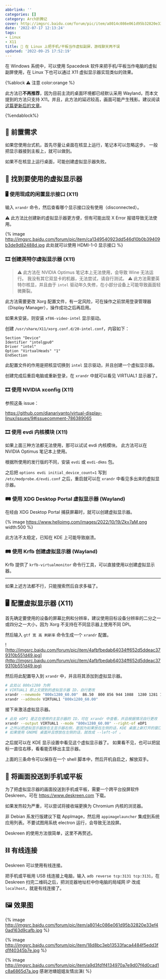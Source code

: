 ```yaml
---
abbrlink: ''
categories: []
category: Arch折腾记
cover: http://imgsrc.baidu.com/forum/pic/item/a8014c086e061d95b32820e33ef40ad163d9cafb.jpg
date: '2022-07-17 12:13:24'
tags:
- Linux
- X11
title: 📲 在 Linux 上把手机/平板当作虚拟副屏，游戏聊天两不误
updated: '2022-09-25 17:52:19'
---
```


在 Windows 系统中，可以使用 Spacedesk 软件来把手机/平板当作电脑的虚拟副屏使用，在 Linux 下也可以通过 X11 虚拟显示器实现类似的效果。

<!--more-->

{%ablock ⚠️ 注意 color:orange %}

此方法已**不再推荐**，因为目前主流的桌面环境都已经默认采用 Wayland，而本文提到的方法只支持 X11。并且，此方法的延迟较高，画面可能产生残影。建议阅读[这篇更新后的文章](/2024/05/12/linux-virtual-display-sunshine/)。

{%endablock%}

## 🔩 前置需求

如果您使用台式机，首先尽量让桌面在核显上运行，笔记本可以忽略这步。
一般把显示器接到主板上，就可以做到。

如果不在核显上运行桌面，可能创建虚拟显示器失败。

## 🔌 找到要使用的虚拟显示器

### 🖥️ 使用现成的闲置显示接口 (X11)

输入 `xrandr` 命令，然后查看哪个显示接口没有使用（disconnected）。

⚠️ 此方法比创建新的虚拟显示器更方便，但有可能出现 X Error 报错导致无法使用。

{% image http://imgsrc.baidu.com/forum/pic/item/ca1349540923dd546d10b0b39409b3de9d82488d.jpg 此处就可以使用 HDMI-1-0 显示接口 %}

### 🎞️ 创建英特尔虚拟显示器 (X11)

> ⚠️ 此方法在 NVIDIA Optimus 笔记本上无法使用，会导致 Wine 无法运行。
> 我没有其它双显卡的机器，无法尝试，请自行测试。
> ⚠️ 此方法需要英特尔核显，并且由于 `intel` 驱动年久失修，在小部分设备上可能导致画面轻微撕裂。

此方法需要更改 Xorg 配置文件，有一定风险，可在操作之前禁用登录管理器（Display Manager），操作成功之后再启用。

如果未安装，则安装 `xf86-video-intel` 显示驱动。

创建 `/usr/share/X11/xorg.conf.d/20-intel.conf`，内容如下：

```
Section "Device"
Identifier "intelgpu0"
Driver "intel"
Option "VirtualHeads" "1"
EndSection
```

此配置文件的作用是把核显切换到 `intel` 显示驱动，并且创建一个虚拟显示器。

创建完成后重启电脑或重新登录，在 `xrandr` 中就可以看见 VIRTUAL1 显示器了。

### 🎞️ 使用 NVIDIA xconfig (X11)

参照这条 issue：

https://github.com/dianariyanto/virtual-display-linux/issues/9#issuecomment-786389065

### 🎞️ 使用 evdi 内核模块 (X11)

如果上面三种方法都无法使用，那可以试试 evdi 内核模块。
此方法可以在 NVIDIA Optimus 笔记本上使用。

根据所使用的发行版的不同，安装 `evdi` 或 `evdi-dkms` 包。

之后把 `options evdi initial_device_count=1` 写到 `/etc/modprobe.d/evdi.conf` 之后，重启就可以在 `xrandr` 中看见多出来的虚拟显示器。

### 🛤️ 使用 XDG Desktop Portal 虚拟显示器 (Wayland)

在经由 XDG Desktop Portal 捕获屏幕时，就可以创建虚拟显示器。

{% image https://www.helloimg.com/images/2022/10/19/Zkv7aM.png width:500 %}

此方法不太稳定，已知在 KDE 上可能导致崩溃。

### 🛤️ 使用 Krfb 创建虚拟显示器 (Wayland)

Krfb 提供了 `krfb-virtualmonitor` 命令行工具，可以直接使用以创建虚拟显示器。

---

如果上述方法都不行，只能搜索然后自求多福了。

## 🖥️ 配置虚拟显示器 (X11)

首先确定要使用的设备的屏幕比例和分辨率，建议使用目标设备分辨率的二分之一或四分之一大小，因为 Xorg 不支持在不同显示器上使用不同 DPI。

然后输入 `gtf 宽 高 刷新率` 命令生成一个 `xrandr` 配置。

![http://imgsrc.baidu.com/forum/pic/item/4afbfbedab64034ff652d5ddeac379310b551d49.jpg](http://imgsrc.baidu.com/forum/pic/item/4afbfbedab64034ff652d5ddeac379310b551d49.jpg)

然后将此配置导入到 `xrandr` 中，并且将其添加到虚拟显示器。

```bash
# 此处以 800x1280 为例
# VIRTUAL1 即上文提到的虚拟显示器 ID，自行更改
xrandr --newmode "800x1280_60.00"  86.50  800 856 944 1088  1280 1281 1284 1325  -HSync +Vsync
xrandr --addmode VIRTUAL1 "800x1280_60.00"
```

接下来激活虚拟显示器。

```bash
# 此处 eDP1 是正在使用的主显示器的 ID，可在 xrandr 中查看，并且根据情况自行更改
xrandr --output VIRTUAL1 --mode "800x1280_60.00" --right-of eDP1
# 之所以把虚拟显示器放在主显示器右侧，是因为如果放在左侧的话，KDE 桌面上新打开的窗口尺寸会变得很小。
# 如果使用 GNOME 桌面并且想放在左侧的话，就改成 --left-of 。
```

之后就可以在 KDE 显示设置中看见这个虚拟显示器了。
如果看不见，也可以把鼠标一直往右移，看看能否移出主显示器。

上面的三条命令可以保存在一个 shell 脚本中，然后开机自启之，解放双手。

## 📨 将画面投送到手机或平板

为了把虚拟显示器的画面投送到手机或平板，需要一个跨平台投屏软件 Deskreen，可在 https://www.deskreen.com 下载。

<!-- 为保证性能，接收端建议使用基于 Chromium 内核的浏览器，不建议火狐。 -->

如果发热较为严重，可以尝试将接收端更换为 Chromium 内核的浏览器。

非 Debian 系发行版建议下载 AppImage，然后用 `appimagelauncher` 集成到系统应用列表。不要试图用系统 electron 运行，会导致无法投屏。

Deskreen 的使用方法很简单，这里不再赘述。

## ⛓️ 有线连接

Deskreen 可以使用有线连接。

把手机或平板用 USB 线连接上电脑，输入 `adb reverse tcp:3131 tcp:3131`，在 Deskreen 扫完二维码之后，把浏览器地址栏中你电脑的局域网 IP 改成 `localhost`，就是有线连接了。

## 🖼️ 效果图

{% image http://imgsrc.baidu.com/forum/pic/item/a8014c086e061d95b32820e33ef40ad163d9cafb.jpg %}

{% image http://imgsrc.baidu.com/forum/pic/item/18d8bc3eb13533faca4484f5edd3fd1f40345b7e.jpg %}

{% image http://imgsrc.baidu.com/forum/pic/item/a9d3fd1f4134970a7e9d07f4d0cad1c8a6865d7a.jpg 感谢池塘姐姐友情出演( %}
